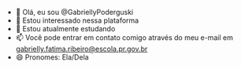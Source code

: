 - 👋 Olá, eu sou @GabriellyPoderguski
- 👀 Estou interessado nessa plataforma
- 🌱 Estou atualmente estudando
- 📫 Você pode entrar em contato comigo através do meu e-mail em gabrielly.fatima.ribeiro@escola.pr.gov.br
- 😄 Pronomes: Ela/Dela

<!---
GabriellyPoderguski/GabriellyPoderguski is a ✨ special ✨ repository because its `README.md` (this file) appears on your GitHub profile.
You can click the Preview link to take a look at your changes.
--->
